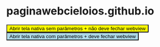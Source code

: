 # paginawebcieloios.github.io
<script>
  var obj = {pDouble: 1.99, pString: 'parâmetros', pInt: 2, pBoolean: true}
  var str = JSON.stringify(obj);
</script>
<button style="background-color: yellow;" type="button" onclick="native.navigateToNativeFlow('APP_IOS_CHARGEBACK', null, false);">Abrir tela nativa sem parâmetros + não deve fechar webview</button><br/>
<button style="background-color: lightblue;" type="button" onclick="native.navigateToNativeFlow('APP_IOS_CHARGEBACK', str, true);">Abrir tela nativa com parâmetros + deve fechar webview</button><br/>
